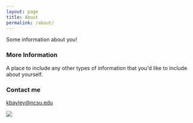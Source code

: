 ```yaml
---
layout: page
title: About
permalink: /about/
---
```


Some information about you!

### More Information

A place to include any other types of information that you'd like to include about yourself.

### Contact me

[kbayley@ncsu.edu](mailto:kbayley@ncsu.edu)

![](kbayley.github.io/images/Kaitlyn.jpg)
